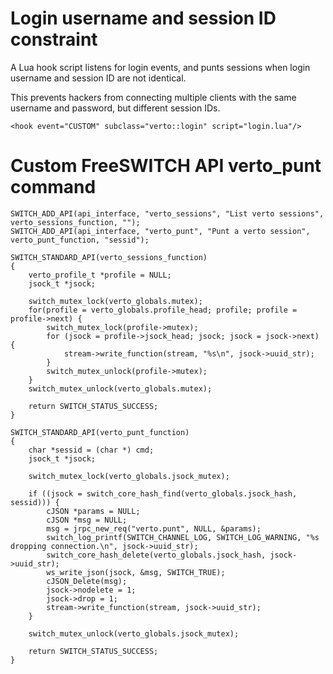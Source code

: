 # Login username and session ID constraint

A Lua hook script
listens for login events,
and punts sessions
when login username and session ID
are not identical.

This prevents hackers
from connecting multiple clients
with the same username and password,
but different session IDs.

    <hook event="CUSTOM" subclass="verto::login" script="login.lua"/>


# Custom FreeSWITCH API verto_punt command

```
SWITCH_ADD_API(api_interface, "verto_sessions", "List verto sessions", verto_sessions_function, "");
SWITCH_ADD_API(api_interface, "verto_punt", "Punt a verto session", verto_punt_function, "sessid");

SWITCH_STANDARD_API(verto_sessions_function)
{
	verto_profile_t *profile = NULL;
	jsock_t *jsock;

	switch_mutex_lock(verto_globals.mutex);
	for(profile = verto_globals.profile_head; profile; profile = profile->next) {
		switch_mutex_lock(profile->mutex);
		for (jsock = profile->jsock_head; jsock; jsock = jsock->next) {
			stream->write_function(stream, "%s\n", jsock->uuid_str);
		}
		switch_mutex_unlock(profile->mutex);
	}
	switch_mutex_unlock(verto_globals.mutex);

	return SWITCH_STATUS_SUCCESS;
}

SWITCH_STANDARD_API(verto_punt_function)
{
	char *sessid = (char *) cmd;
	jsock_t *jsock;

	switch_mutex_lock(verto_globals.jsock_mutex);

	if ((jsock = switch_core_hash_find(verto_globals.jsock_hash, sessid))) {
		cJSON *params = NULL;
		cJSON *msg = NULL;
		msg = jrpc_new_req("verto.punt", NULL, &params);
		switch_log_printf(SWITCH_CHANNEL_LOG, SWITCH_LOG_WARNING, "%s dropping connection.\n", jsock->uuid_str);
		switch_core_hash_delete(verto_globals.jsock_hash, jsock->uuid_str);
		ws_write_json(jsock, &msg, SWITCH_TRUE);
		cJSON_Delete(msg);
		jsock->nodelete = 1;
		jsock->drop = 1;
		stream->write_function(stream, jsock->uuid_str);
	}

	switch_mutex_unlock(verto_globals.jsock_mutex);

	return SWITCH_STATUS_SUCCESS;
}
```
